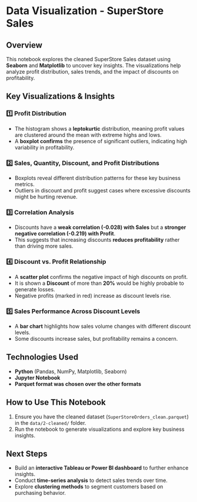 # Data Visualization - SuperStore Sales

## Overview
This notebook explores the cleaned SuperStore Sales dataset using **Seaborn** and **Matplotlib** to uncover key insights. The visualizations help analyze profit distribution, sales trends, and the impact of discounts on profitability.

## Key Visualizations & Insights

### 1️⃣ Profit Distribution
- The histogram shows a **leptokurtic** distribution, meaning profit values are clustered around the mean with extreme highs and lows.
- A **boxplot confirms** the presence of significant outliers, indicating high variability in profitability.

### 2️⃣ Sales, Quantity, Discount, and Profit Distributions
- Boxplots reveal different distribution patterns for these key business metrics.
- Outliers in discount and profit suggest cases where excessive discounts might be hurting revenue.

### 3️⃣ Correlation Analysis
- Discounts have a **weak correlation (-0.028) with Sales** but a **stronger negative correlation (-0.219) with Profit**.
- This suggests that increasing discounts **reduces profitability** rather than driving more sales.

### 4️⃣ Discount vs. Profit Relationship
- A **scatter plot** confirms the negative impact of high discounts on profit.
- It is shown a **Discount** of more than **20%** would be highly probable to generate losses.
- Negative profits (marked in red) increase as discount levels rise.

### 5️⃣ Sales Performance Across Discount Levels
- A **bar chart** highlights how sales volume changes with different discount levels.
- Some discounts increase sales, but profitability remains a concern.

## Technologies Used
- **Python** (Pandas, NumPy, Matplotlib, Seaborn)
- **Jupyter Notebook**
- **Parquet format was chosen over the other formats**

## How to Use This Notebook
1. Ensure you have the cleaned dataset (`SuperStoreOrders_clean.parquet`) in the `data/2-cleaned/` folder.
2. Run the notebook to generate visualizations and explore key business insights.

## Next Steps
- Build an **interactive Tableau or Power BI dashboard** to further enhance insights.
- Conduct **time-series analysis** to detect sales trends over time.
- Explore **clustering methods** to segment customers based on purchasing behavior.

